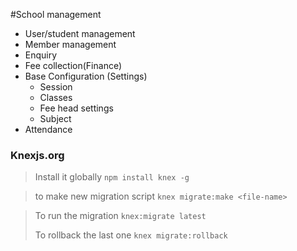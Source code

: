 #School management


* User/student management
* Member management
* Enquiry
* Fee collection(Finance)
* Base Configuration (Settings)
    * Session
    * Classes
    * Fee head settings
    * Subject
* Attendance


### Knexjs.org

> Install it globally
> `npm install knex -g`

> to make new migration script
> `knex migrate:make <file-name>`

> To run the migration  `knex:migrate latest`
> 
> To rollback the last one `knex migrate:rollback`